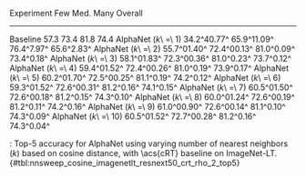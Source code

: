 Experiment                     Few         Med.        Many     Overall
---------------------  -----------  -----------  ----------  ----------
Baseline                      57.3         73.4        81.8        74.4
AlphaNet (_k_\ =\ 1)   34.2^40.77^  65.9^11.09^  76.4^7.97^  65.6^2.83^
AlphaNet (_k_\ =\ 2)   55.7^01.40^  72.4^00.13^  81.0^0.09^  73.4^0.18^
AlphaNet (_k_\ =\ 3)   58.1^01.83^  72.3^00.36^  81.0^0.23^  73.7^0.12^
AlphaNet (_k_\ =\ 4)   59.4^01.52^  72.4^00.26^  81.0^0.19^  73.9^0.17^
AlphaNet (_k_\ =\ 5)   60.2^01.70^  72.5^00.25^  81.1^0.19^  74.2^0.12^
AlphaNet (_k_\ =\ 6)   59.3^01.52^  72.6^00.31^  81.2^0.16^  74.1^0.15^
AlphaNet (_k_\ =\ 7)   60.5^01.50^  72.6^00.18^  81.2^0.15^  74.3^0.10^
AlphaNet (_k_\ =\ 8)   60.0^01.24^  72.6^00.19^  81.2^0.11^  74.2^0.16^
AlphaNet (_k_\ =\ 9)   61.0^00.90^  72.6^00.14^  81.1^0.10^  74.3^0.09^
AlphaNet (_k_\ =\ 10)  60.5^01.52^  72.7^00.28^  81.2^0.16^  74.3^0.04^

: Top-5 accuracy for AlphaNet using varying number of nearest neighbors (_k_) based on cosine distance, with \acs{cRT} baseline on ImageNet-LT. {#tbl:nnsweep_cosine_imagenetlt_resnext50_crt_rho_2_top5}
